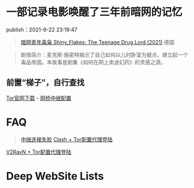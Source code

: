 # 一部记录电影唤醒了三年前暗网的记忆

publish：2021-9-22 23:19:47

> [暗网青年毒枭 Shiny_Flakes: The Teenage Drug Lord (2021)](https://www.dandanzan.cc/dianying/90037.html)·德国

> 剧情简介：麦克斯·施密特揭示了自己如何以儿时卧室为据点，建立起一个毒品帝国。本故事是剧集《如何在网上卖迷幻药》的灵感之源。

## 前置“梯子”，自行查找

[Tor官网下载](https://www.torproject.org/zh-CN/download/languages/) - [网桥中继配置](https://bridges.torproject.org/bridges)

# FAQ
> [中继连接失败](https://support.torproject.org/zh-CN/connecting/connecting-2/)
[Clash + Tor配置代理登陆](https://fanqiang.info/archives/vpn-tor-ssr-v2ray-clash.html#comment-31)

[V2RayN + Tor配置代理登陆](https://github.com/2dust/v2rayN/issues/360)

# Deep WebSite Lists

